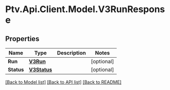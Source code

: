 # Ptv.Api.Client.Model.V3RunResponse

## Properties

Name | Type | Description | Notes
------------ | ------------- | ------------- | -------------
**Run** | [**V3Run**](V3Run.md) |  | [optional] 
**Status** | [**V3Status**](V3Status.md) |  | [optional] 

[[Back to Model list]](../README.md#documentation-for-models) [[Back to API list]](../README.md#documentation-for-api-endpoints) [[Back to README]](../README.md)

